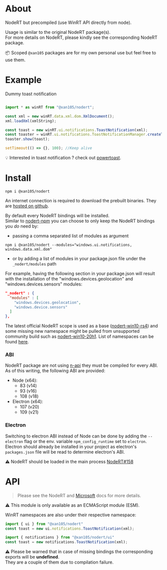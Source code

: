 About
=====

NodeRT but precompiled (use WinRT API directly from node).

Usage is similar to the original NodeRT package(s).<br />
For more details on NodeRT, please kindly see the corresponding NodeRT package.

📦 Scoped `@xan105` packages are for my own personal use but feel free to use them.

Example
=======

Dummy toast notification

```js

import * as winRT from "@xan105/nodert";

const xml = new winRT.data.xml.dom.XmlDocument();
xml.loadXml(xmlString);

const toast = new winRT.ui.notifications.ToastNotification(xml);
const toaster = winRT.ui.notifications.ToastNotificationManager.createToastNotifier(appID);
toaster.show(toast);

setTimeout(() => {}, 100); //Keep alive
```

💡 Interested in toast notification ? check out [powertoast](https://www.npmjs.com/package/powertoast).

Install
=======

```
npm i @xan105/nodert
```

An internet connection is required to download the prebuilt binaries. They are [hosted on github](https://github.com/xan105/node-nodeRT/releases).

By default every NodeRT bindings will be installed.<br />
Similar to [nodert-npm](https://github.com/NodeRT/nodert-npm/) you can choose to only keep the NodeRT bindings you _do_ need by: 

- passing a comma separated list of modules as argument

```
npm i @xan105/nodert --modules="windows.ui.notifications, windows.data.xml.dom"
```

- or by adding a list of modules in your package.json file under the `_nodert/modules` path

For example, having the following section in your package.json will result with the installation of the "windows.devices.geolocation" and "windows.devices.sensors" modules:

```json
"_nodert" : {
  "modules" : [
    "windows.devices.geolocation",
    "windows.device.sensors"
  ]
},
```

The latest official NodeRT scope is used as a base ([nodert-win10-rs4](https://www.npmjs.com/search?q=@nodert-win10-rs4)) and some missing new namespace might be pulled from unsupported community build such as [nodert-win10-20h1](https://www.npmjs.com/search?q=@nodert-win10-20h1). List of namespaces can be found [here](https://github.com/xan105/node-nodeRT/tree/main/packages).

### ABI

NodeRT package are not using [n-api](https://nodejs.org/api/n-api.html#node-api) they must be compiled for every ABI.<br />
As of this writing, the following ABI are provided:

+ Node (x64): 
  - 83 (v14)
  - 93 (v16)
  - 108 (v18)
+ Electron (x64): 
  - 107 (v20)
  - 109 (v21)

### Electron

Switching to electron ABI instead of Node can be done by adding the `--electron` flag or the env. variable `npm_config_runtime` set to `electron`.<br />
Electron should already be installed in your project as electron's `packages.json` file will be read to determine electron's ABI.

⚠️ NodeRT should be loaded in the main process [NodeRT#158](https://github.com/NodeRT/NodeRT/issues/158)

API
===

> Please see the NodeRT and [Microsoft](https://learn.microsoft.com/en-us/uwp/api/) docs for more details.

⚠️  This module is only available as an ECMAScript module (ESM).

WinRT namespaces are also under their respective namespace:

```js
import { ui } from "@xan105/nodert" 
const toast = new ui.notifications.ToastNotification(xml);

import { notifications } from "@xan105/nodert/ui" 
const toast = new notifications.ToastNotification(xml);
```

⚠️ Please be warned that in case of missing bindings the corresponding exports will be **undefined**.<br />
They are a couple of them due to compilation failure.
